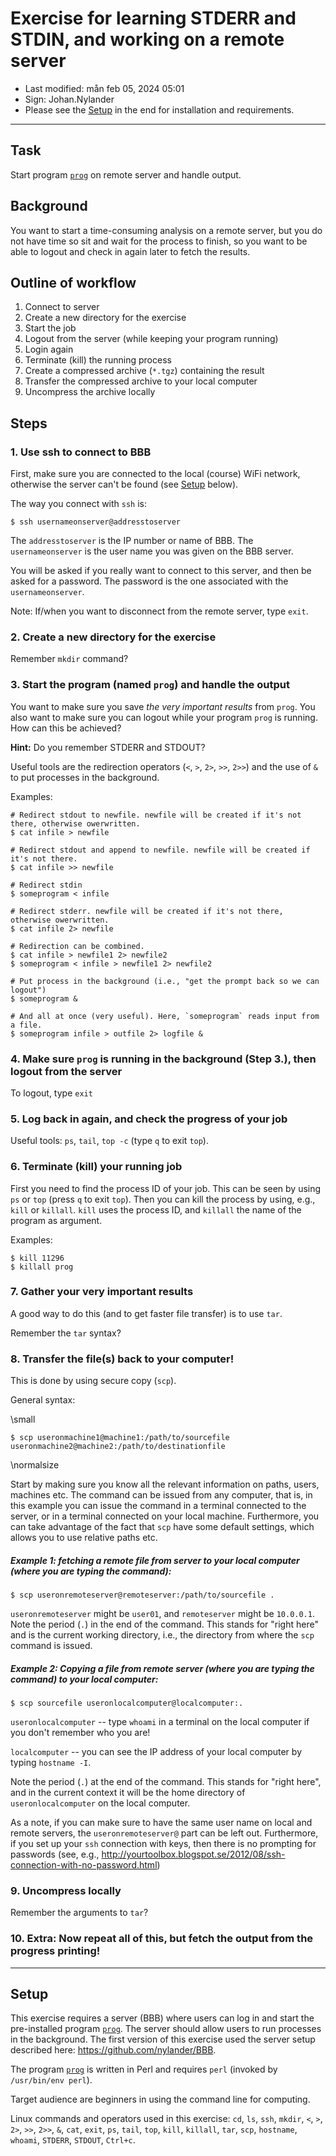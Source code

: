 # Exercise for learning STDERR and STDIN, and working on a remote server

- Last modified: mån feb 05, 2024  05:01
- Sign: Johan.Nylander
- Please see the [Setup](#setup) in the end for installation and requirements.

---

## Task

Start program [`prog`](prog) on remote server and handle output.

## Background

You want to start a time-consuming analysis on a remote server, but you
do not have time so sit and wait for the process to finish, so you want
to be able to logout and check in again later to fetch the results.

## Outline of workflow

1. Connect to server
2. Create a new directory for the exercise
3. Start the job
4. Logout from the server (while keeping your program running)
5. Login again
6. Terminate (kill) the running process
7. Create a compressed archive (`*.tgz`) containing the result
8. Transfer the compressed archive to your local computer
9. Uncompress the archive locally

## Steps

### 1. Use ssh to connect to BBB

First, make sure you are connected to the local (course) WiFi network,
otherwise the server can't be found (see [Setup](#setup) below).

The way you connect with `ssh` is:

    $ ssh usernameonserver@addresstoserver

The `addresstoserver` is the IP number or name of BBB. The
`usernameonserver` is the user name you was given on the BBB server.

You will be asked if you really want to connect to this server, and then be
asked for a password.  The password is the one associated with the
`usernameonserver`.

Note: If/when you want to disconnect from the remote server, type `exit`.

### 2. Create a new directory for the exercise

Remember `mkdir` command?

### 3. Start the program (named `prog`) and handle the output

You want to make sure you save *the very important results* from `prog`.  You
also want to make sure you can logout while your program `prog` is running.
How can this be achieved?

**Hint:** Do you remember STDERR and STDOUT?

Useful tools are the redirection operators (`<`, `>`, `2>`, `>>`, `2>>`) and
the use of `&` to put processes in the background.

Examples:

    # Redirect stdout to newfile. newfile will be created if it's not there, otherwise owerwritten.
    $ cat infile > newfile

    # Redirect stdout and append to newfile. newfile will be created if it's not there.
    $ cat infile >> newfile

    # Redirect stdin
    $ someprogram < infile

    # Redirect stderr. newfile will be created if it's not there, otherwise owerwritten.
    $ cat infile 2> newfile

    # Redirection can be combined.
    $ cat infile > newfile1 2> newfile2
    $ someprogram < infile > newfile1 2> newfile2

    # Put process in the background (i.e., "get the prompt back so we can logout")
    $ someprogram &

    # And all at once (very useful). Here, `someprogram` reads input from a file.
    $ someprogram infile > outfile 2> logfile &

### 4. Make sure `prog` is running in the background (Step 3.), then logout from the server

To logout, type `exit`

### 5. Log back in again, and check the progress of your job

Useful tools: `ps`, `tail`, `top -c` (type `q` to exit `top`).

### 6. Terminate (kill) your running job

First you need to find the process ID of your job. This can be seen by using
`ps` or `top` (press `q` to exit `top`).  Then you can kill the process by
using, e.g., `kill` or `killall`.  `kill` uses the process ID, and `killall`
the name of the program as argument.

Examples:

    $ kill 11296
    $ killall prog

### 7. Gather your very important results

A good way to do this (and to get faster file transfer) is to use `tar`.

Remember the `tar` syntax?

### 8. Transfer the file(s) back to your computer!

This is done by using secure copy (`scp`).

General syntax:

\small

    $ scp useronmachine1@machine1:/path/to/sourcefile useronmachine2@machine2:/path/to/destinationfile

\normalsize

Start by making sure you know all the relevant information on paths, users,
machines etc.  The command can be issued from any computer, that is, in this
example you can issue the command in a terminal connected to the server, or in
a terminal connected on your local machine. Furthermore, you can take advantage
of the fact that `scp` have some default settings, which allows you to use
relative paths etc.

##### Example 1: fetching a remote file from server to your local computer (where you are typing the command):

    $ scp useronremoteserver@remoteserver:/path/to/sourcefile .

`useronremoteserver` might be `user01`, and `remoteserver` might be `10.0.0.1`.
Note the period (`.`) in the end of the command. This stands for "right here"
and is the current working directory, i.e., the directory from where the `scp`
command is issued.

##### Example 2: Copying a file from remote server (where you are typing the command) to your local computer:

    $ scp sourcefile useronlocalcomputer@localcomputer:.

`useronlocalcomputer` -- type `whoami` in a terminal on the local computer if
you don't remember who you are!

`localcomputer` -- you can see the IP address of your local computer by typing
`hostname -I`.

Note the period (`.`) at the end of the command. This stands for "right here",
and in the current context it will be the home directory of
`useronlocalcomputer` on the local computer.

As a note, if you can make sure to have the same user name on local and remote
servers, the `useronremoteserver@` part can be left out. Furthermore, if you
set up your `ssh` connection with keys, then there is no prompting for
passwords (see, e.g.,
<http://yourtoolbox.blogspot.se/2012/08/ssh-connection-with-no-password.html>)

### 9. Uncompress locally

Remember the arguments to `tar`?

### 10. Extra: Now repeat all of this, but fetch the output from the progress printing!

---

## Setup

This exercise requires a server (BBB) where users can log in and start the
pre-installed program [`prog`](prog). The server should allow users to run
processes in the background.  The first version of this exercise used the
server setup described here: <https://github.com/nylander/BBB>.

The program [`prog`](prog) is written in Perl and requires `perl` (invoked by
`/usr/bin/env perl`).

Target audience are beginners in using the command line for computing.

Linux commands and operators used in this exercise: `cd`, `ls`, `ssh`, `mkdir`,
`<`, `>`, `2>`, `>>`, `2>>`, `&`, `cat`, `exit`, `ps`, `tail`, `top`, `kill`,
`killall`, `tar`, `scp`, `hostname`, `whoami`, `STDERR`, `STDOUT`, `Ctrl+c`.

